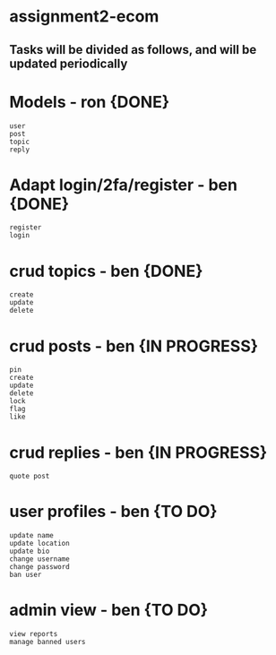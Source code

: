 # assignment2-ecom

## Tasks will be divided as follows, and will be updated periodically
# Models - ron {DONE}
	user
	post
	topic
	reply
# Adapt login/2fa/register - ben {DONE}
	register
	login
# crud topics - ben {DONE}
	create
	update
	delete

# crud posts - ben {IN PROGRESS}
	pin
	create
	update
	delete
	lock
	flag
	like
# crud replies - ben {IN PROGRESS}
	quote post

# user profiles - ben {TO DO}
	update name
	update location
	update bio
	change username
	change password
	ban user
# admin view - ben {TO DO}
	view reports
	manage banned users
